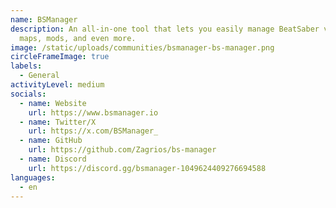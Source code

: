 ```yaml
---
name: BSManager
description: An all-in-one tool that lets you easily manage BeatSaber versions,
  maps, mods, and even more.
image: /static/uploads/communities/bsmanager-bs-manager.png
circleFrameImage: true
labels:
  - General
activityLevel: medium
socials:
  - name: Website
    url: https://www.bsmanager.io
  - name: Twitter/X
    url: https://x.com/BSManager_
  - name: GitHub
    url: https://github.com/Zagrios/bs-manager
  - name: Discord
    url: https://discord.gg/bsmanager-1049624409276694588
languages:
  - en
---
```

